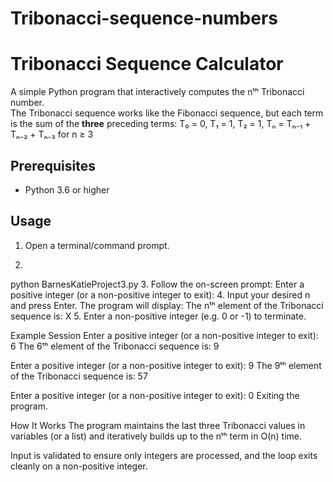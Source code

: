 # Tribonacci-sequence-numbers
# Tribonacci Sequence Calculator
A simple Python program that interactively computes the nᵗʰ Tribonacci number.  
The Tribonacci sequence works like the Fibonacci sequence, but each term is the sum of the **three** preceding terms:
T₀ = 0,
T₁ = 1,
T₂ = 1,
Tₙ = Tₙ₋₁ + Tₙ₋₂ + Tₙ₋₃ for n ≥ 3

## Prerequisites

- Python 3.6 or higher

## Usage

1. Open a terminal/command prompt.  
2.  ```bash
  python BarnesKatieProject3.py
3. Follow the on-screen prompt:
Enter a positive integer (or a non-positive integer to exit):
4. Input your desired n and press Enter. The program will display:
The nᵗʰ element of the Tribonacci sequence is: X
5. Enter a non-positive integer (e.g. 0 or -1) to terminate.

Example Session
Enter a positive integer (or a non-positive integer to exit): 6
The 6ᵗʰ element of the Tribonacci sequence is: 9

Enter a positive integer (or a non-positive integer to exit): 9
The 9ᵗʰ element of the Tribonacci sequence is: 57

Enter a positive integer (or a non-positive integer to exit): 0
Exiting the program.

How It Works
The program maintains the last three Tribonacci values in variables (or a list) and iteratively builds up to the nᵗʰ term in O(n) time.

Input is validated to ensure only integers are processed, and the loop exits cleanly on a non-positive integer.



